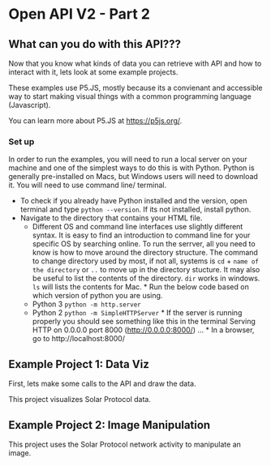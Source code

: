 # Open API V2 - Part 2

## What can you do with this API???

Now that you know what kinds of data you can retrieve with API and how to interact with it, lets look at some example projects.

These examples use P5.JS, mostly because its a convienant and accessible way to start making visual things with a common programming language (Javascript).

You can learn more about P5.JS at https://p5js.org/.

### Set up

In order to run the examples, you will need to run a local server on your machine and one of the simplest ways to do this is with Python. Python is generally pre-installed on Macs, but Windows users will need to download it. You will need to use command line/ terminal.

   * To check if you already have Python installed and the version, open terminal and type `python --version`. If its not installed, install python.
   * Navigate to the directory that contains your HTML file.
   		* Different OS and command line interfaces use slightly different syntax. It is easy to find an introduction to command line for your specific OS by searching online. To run the serrver, all you need to know is how to move around the directory structure. The command to change directory used by most, if not all, systems is `cd` + `name of the directory` or `..` to move up in the directory stucture. It may also be useful to list the contents of the directory. `dir` works in windows. `ls` will lists the contents for Mac.
    * Run the below code based on which version of python you are using.
        * Python 3 `python -m http.server`
        * Python 2 `python -m SimpleHTTPServer`
    * If the server is running properly you should see something like this in the terminal Serving HTTP on 0.0.0.0 port 8000 (http://0.0.0.0:8000/) ...
    * In a browser, go to http://localhost:8000/

## Example Project 1: Data Viz

First, lets make some calls to the API and draw the data.

This project visualizes Solar Protocol data.



## Example Project 2: Image Manipulation

This project uses the Solar Protocol network activity to manipulate an image.